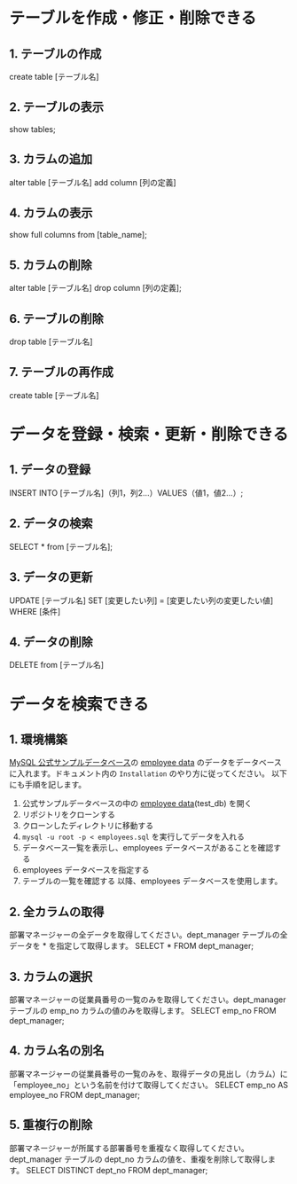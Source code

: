 # テーブルを作成・修正・削除できる
## 1. テーブルの作成
create table [テーブル名]
## 2. テーブルの表示
show tables;
## 3. カラムの追加
alter table [テーブル名] add column [列の定義]
## 4. カラムの表示
show full columns from [table_name];
## 5. カラムの削除
alter table [テーブル名] drop column [列の定義];
## 6. テーブルの削除
drop table [テーブル名]
## 7. テーブルの再作成
create table [テーブル名]

# データを登録・検索・更新・削除できる
## 1. データの登録
INSERT INTO  [テーブル名]（列1，列2…）VALUES（値1，値2…）;
## 2. データの検索
SELECT * from [テーブル名];
## 3. データの更新
UPDATE [テーブル名] SET [変更したい列] = [変更したい列の変更したい値] WHERE [条件]
## 4. データの削除
DELETE from [テーブル名]

# データを検索できる
## 1. 環境構築
[MySQL 公式サンプルデータベース](https://dev.mysql.com/doc/index-other.html)の [employee data](https://github.com/datacharmer/test_db) のデータをデータベースに入れます。ドキュメント内の `Installation` のやり方に従ってください。
以下にも手順を記します。
1. 公式サンプルデータベースの中の [employee data](https://github.com/datacharmer/test_db)(test_db) を開く
2. リポジトリをクローンする
3. クローンしたディレクトリに移動する
4. `mysql -u root -p < employees.sql` を実行してデータを入れる
5. データベース一覧を表示し、employees データベースがあることを確認する
6. employees データベースを指定する
7. テーブルの一覧を確認する
以降、employees データベースを使用します。
## 2. 全カラムの取得
部署マネージャーの全データを取得してください。dept_manager テーブルの全データを * を指定して取得します。
SELECT * FROM dept_manager;
## 3. カラムの選択
部署マネージャーの従業員番号の一覧のみを取得してください。dept_manager テーブルの emp_no カラムの値のみを取得します。
SELECT emp_no FROM dept_manager;
## 4. カラム名の別名
部署マネージャーの従業員番号の一覧のみを、取得データの見出し（カラム）に「employee_no」という名前を付けて取得してください。
SELECT emp_no AS employee_no FROM dept_manager;
## 5. 重複行の削除
部署マネージャーが所属する部署番号を重複なく取得してください。dept_manager テーブルの dept_no カラムの値を、重複を削除して取得します。
SELECT DISTINCT dept_no FROM dept_manager;